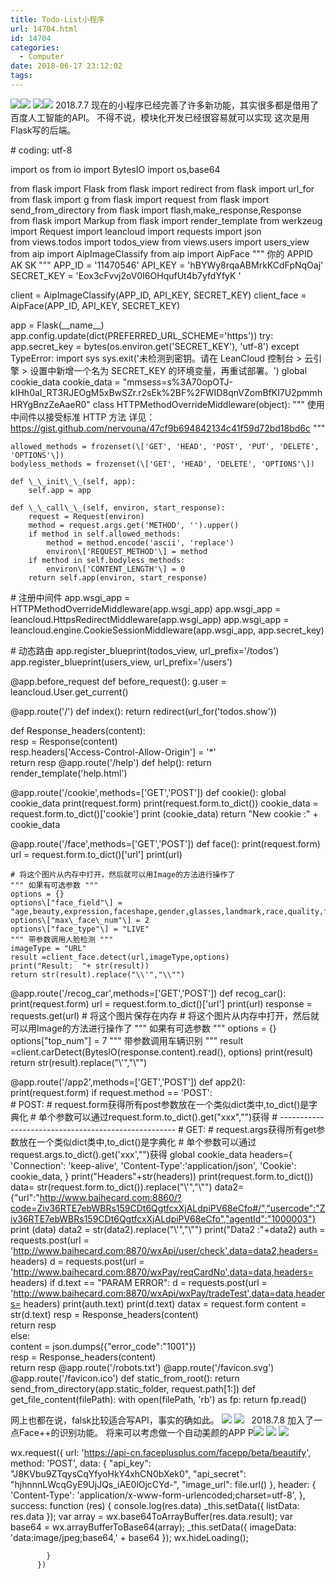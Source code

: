 ```yaml
---
title: Todo-List小程序
url: 14704.html
id: 14704
categories:
  - Computer
date: 2018-06-17 23:12:02
tags:
---
```


![](http://blog.echo.cool/wp-content/uploads/2018/06/Screenshot-47-600x338.png)![](http://blog.echo.cool/wp-content/uploads/2018/06/mmexport1529077936045-600x183.png) ![](http://blog.echo.cool/wp-content/uploads/2018/06/Screenshot_20180617-195236-300x600.png)![](http://blog.echo.cool/wp-content/uploads/2018/06/Screenshot_20180617-194511-300x600.png) 2018.7.7 现在的小程序已经完善了许多新功能，其实很多都是借用了百度人工智能的API。 不得不说，模块化开发已经很容易就可以实现 这次是用Flask写的后端。

\# coding: utf-8

import os
from io import BytesIO
import os,base64

from flask import Flask
from flask import redirect
from flask import url_for
from flask import g
from flask import request
from flask import send\_from\_directory
from flask import flash,make_response,Response  
from flask import Markup
from flask import render_template
from werkzeug import Request
import leancloud
import requests
import json  
from views.todos import todos_view
from views.users import users_view
from aip import AipImageClassify
from aip import AipFace
""" 你的 APPID AK SK """
APP_ID = '11470546'
API_KEY = 'hBYWy8rqaABMrkKCdFpNqOaj'
SECRET_KEY = 'Eox3cFvvj2oV0I6OHqufUt4b7yfdYfyK '

client = AipImageClassify(APP\_ID, API\_KEY, SECRET_KEY)
client\_face = AipFace(APP\_ID, API\_KEY, SECRET\_KEY)

app = Flask(\_\_name\_\_)
app.config.update(dict(PREFERRED\_URL\_SCHEME='https'))
try:
    app.secret\_key = bytes(os.environ.get('SECRET\_KEY'), 'utf-8')
except TypeError:
    import sys
    sys.exit('未检测到密钥。请在 LeanCloud 控制台 > 云引擎 > 设置中新增一个名为 SECRET_KEY 的环境变量，再重试部署。')
global cookie_data
cookie\_data = "mmsess=s%3A70opOTJ-kIHh0aI\_RT3RJEOgM5xBwSZr.r2sEk%2BF%2FWID8qnVZomBfKI7U2pmmhHRYgBnzZeAaeR0"
class HTTPMethodOverrideMiddleware(object):
    """
    使用中间件以接受标准 HTTP 方法
    详见：https://gist.github.com/nervouna/47cf9b694842134c41f59d72bd18bd6c
    """

    allowed_methods = frozenset(\['GET', 'HEAD', 'POST', 'PUT', 'DELETE', 'OPTIONS'\])
    bodyless_methods = frozenset(\['GET', 'HEAD', 'DELETE', 'OPTIONS'\])

    def \_\_init\_\_(self, app):
        self.app = app

    def \_\_call\_\_(self, environ, start_response):
        request = Request(environ)
        method = request.args.get('METHOD', '').upper()
        if method in self.allowed_methods:
            method = method.encode('ascii', 'replace')
            environ\['REQUEST_METHOD'\] = method
        if method in self.bodyless_methods:
            environ\['CONTENT_LENGTH'\] = 0
        return self.app(environ, start_response)

\# 注册中间件
app.wsgi\_app = HTTPMethodOverrideMiddleware(app.wsgi\_app)
app.wsgi\_app = leancloud.HttpsRedirectMiddleware(app.wsgi\_app)
app.wsgi\_app = leancloud.engine.CookieSessionMiddleware(app.wsgi\_app, app.secret_key)

\# 动态路由
app.register\_blueprint(todos\_view, url_prefix='/todos')
app.register\_blueprint(users\_view, url_prefix='/users')


@app.before_request
def before_request():
    g.user = leancloud.User.get_current()


@app.route('/')
def index():
    return redirect(url_for('todos.show'))

def Response_headers(content):  
    resp = Response(content)  
    resp.headers\['Access-Control-Allow-Origin'\] = '*'  
    return resp 
@app.route('/help')
def help():
    return render_template('help.html')

@app.route('/cookie',methods=\['GET','POST'\])
def cookie(): 
        global cookie_data
        print(request.form)
        print(request.form.to_dict())
        cookie\_data = request.form.to\_dict()\['cookie'\]
        print (cookie_data) 
        return "New cookie :" + cookie_data

@app.route('/face',methods=\['GET','POST'\])
def face():
    print(request.form)
    url = request.form.to_dict()\['url'\]
    print(url)

    # 将这个图片从内存中打开，然后就可以用Image的方法进行操作了
    """ 如果有可选参数 """
    options = {}
    options\["face_field"\] = "age,beauty,expression,faceshape,gender,glasses,landmark,race,quality,facetype"
    options\["max\_face\_num"\] = 2
    options\["face_type"\] = "LIVE"
    """ 带参数调用人脸检测 """
    imageType = "URL"
    result =client_face.detect(url,imageType,options)
    print("Result:  "+ str(result))
    return str(result).replace("\\'","\\"")

@app.route('/recog_car',methods=\['GET','POST'\])
def recog_car():
    print(request.form)
    url = request.form.to_dict()\['url'\]
    print(url)
    response = requests.get(url) # 将这个图片保存在内存
    # 将这个图片从内存中打开，然后就可以用Image的方法进行操作了
    """ 如果有可选参数 """
    options = {}
    options\["top_num"\] = 7
    """ 带参数调用车辆识别 """
    result =client.carDetect(BytesIO(response.content).read(), options)
    print(result)
    return str(result).replace("\\'","\\"")

@app.route('/app2',methods=\['GET','POST'\])
def app2():
    print(request.form)
    if request.method == 'POST':  
        # POST:
        # request.form获得所有post参数放在一个类似dict类中,to_dict()是字典化
        # 单个参数可以通过request.form.to_dict().get("xxx","")获得
        # ----------------------------------------------------
        # GET:
        # request.args获得所有get参数放在一个类似dict类中,to_dict()是字典化
        # 单个参数可以通过request.args.to_dict().get('xxx',"")获得
        global cookie_data
        headers={
        'Connection': 'keep-alive',
        'Content-Type':'application/json',
        'Cookie': cookie_data,
        }
        print("Headers"+str(headers))
        print(request.form.to_dict())
        data= str(request.form.to_dict()).replace("\\'","\\"")
        data2={"url":"http://www.baihecard.com:8860/?code=Ziv36RTE7ebWBRs159CDt6QgtfcxXjALdpiPV68eCfo#/","usercode":"Ziv36RTE7ebWBRs159CDt6QgtfcxXjALdpiPV68eCfo","agentId":"1000003"}
        print (data)
        data2 = str(data2).replace("\\'","\\"")
        print("Data2 :"+data2)
        auth = requests.post(url = 'http://www.baihecard.com:8870/wxApi/user/check',data=data2,headers= headers)
        d = requests.post(url = 'http://www.baihecard.com:8870/wxPay/reqCardNo',data=data,headers= headers)
        if d.text == "PARAM ERROR":
            d = requests.post(url = 'http://www.baihecard.com:8870/wxApi/wxPay/tradeTest',data=data,headers= headers)
        print(auth.text)
        print(d.text)
        datax = request.form
        content = str(d.text) 
        resp = Response_headers(content)  
        return resp  
    else:  
        content = json.dumps({"error_code":"1001"})  
        resp = Response_headers(content)  
        return resp 
@app.route('/robots.txt')
@app.route('/favicon.svg')
@app.route('/favicon.ico')
def static\_from\_root():
    return send\_from\_directory(app.static_folder, request.path\[1:\])
def get\_file\_content(filePath):
    with open(filePath, 'rb') as fp:
        return fp.read()

网上也都在说，falsk比较适合写API，事实的确如此。 ![](http://blog.echo.cool/wp-content/uploads/2018/06/Screenshot-49.png) ![](http://blog.echo.cool/wp-content/uploads/2018/06/Screenshot-50.png)   2018.7.8 加入了一点Face++的识别功能。 将来可以考虑做一个自动美颜的APP P![](http://blog.echo.cool/wp-content/uploads/2018/06/1.jpg) ![](http://blog.echo.cool/wp-content/uploads/2018/06/2-337x600.jpg) ![](http://blog.echo.cool/wp-content/uploads/2018/06/3-600x324.jpg)

wx.request({
            url: 'https://api-cn.faceplusplus.com/facepp/beta/beautify',
            method: 'POST',
            data: { 
              "api_key": "J8KVbu9ZTqysCqYfyoHkY4xhCN0bXek0",
              "api\_secret": "hjhnnnLWcqGyE9UjJQs\_iAE0lOjcCYd-",
              "image_url": file.url() 
              },
            header: {
              'Content-Type': 'application/x-www-form-urlencoded;charset=utf-8',
            },
            success: function (res) {
              console.log(res.data)
              _this.setData({ listData: res.data });
              var array = wx.base64ToArrayBuffer(res.data.result);
              var base64 = wx.arrayBufferToBase64(array);
              _this.setData({ imageData: 'data:image/jpeg;base64,' + base64 });
              wx.hideLoading();
              
              



            }
          })